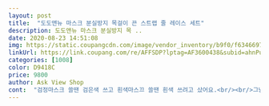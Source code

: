 ```yaml
---
layout: post 
title:  "도도앤뉴 마스크 분실방지 목걸이 끈 스트랩 줄 레이스 세트" 
description: 도도앤뉴 마스크 분실방지 목 ..
date: 2020-08-23 14:51:08 
img: https://static.coupangcdn.com/image/vendor_inventory/b9f0/f6346697cab1dd2a723b145b941c424b8ef2976c4b6e479a649573edd177.jpg 
linkUrl: https://link.coupang.com/re/AFFSDP?lptag=AF3600438&subid=ahnPublicAsk&pageKey=1887278786&itemId=3206818454&vendorItemId=71194171969&traceid=V0-113-0ca54554042c8de3 
categories: [1008] 
color: D9418C 
price: 9800 
author: Ask View Shop 
cont:  "검정마스크 쓸땐 검은색 쓰고 흰색마스끄 쓸땐 흰색 쓰려고 샀어요.<br/><br/>그냥 그래요<br/>밝은색은 때탄 느낌의 색.<br/>.<br/><br/>생각보다 레이스가 튼튼한것 같지 않아요<br/>선물했는데 좋아했어요<br/>" 
---
```

